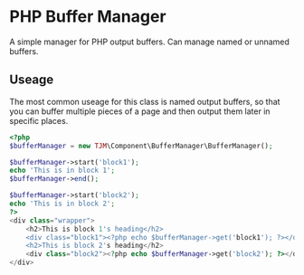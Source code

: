 PHP Buffer Manager
==================
A simple manager for PHP output buffers.  Can manage named or unnamed buffers.

Useage
------
The most common useage for this class is named output buffers, so that you can buffer multiple pieces of a page and then output them later in specific places.

```PHP
<?php
$bufferManager = new TJM\Component\BufferManager\BufferManager();

$bufferManager->start('block1');
echo 'This is in block 1';
$bufferManager->end();

$bufferManager->start('block2');
echo 'This is in block 2';
?>
<div class="wrapper">
	<h2>This is block 1's heading</h2>
	<div class="block1"><?php echo $bufferManager->get('block1'); ?></div>
	<h2>This is block 2's heading</h2>
	<div class="block2"><?php echo $bufferManager->get('block2'); ?></div>
</div>
```
